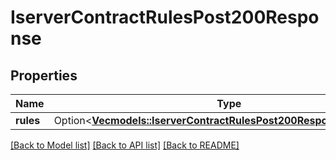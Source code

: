 # IserverContractRulesPost200Response

## Properties

Name | Type | Description | Notes
------------ | ------------- | ------------- | -------------
**rules** | Option<[**Vec<models::IserverContractRulesPost200ResponseRulesInner>**](_iserver_contract_rules_post_200_response_rules_inner.md)> |  | [optional]

[[Back to Model list]](../README.md#documentation-for-models) [[Back to API list]](../README.md#documentation-for-api-endpoints) [[Back to README]](../README.md)


